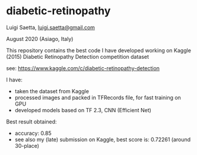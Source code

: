 # diabetic-retinopathy

Luigi Saetta, luigi.saetta@gmail.com

August 2020 (Asiago, Italy)

This repository contains the best code I have developed working on Kaggle (2015)
Diabetic Retinopathy Detection competition dataset

see: https://www.kaggle.com/c/diabetic-retinopathy-detection

I have:
* taken the dataset from Kaggle
* processed images and packed in TFRecords file, for fast training on GPU
* developed models based on TF 2.3, CNN (Efficient Net)

Best result obtained:
* accuracy: 0.85
* see also my (late) submission on Kaggle, best score is: 0.72261 (around 30-place)



